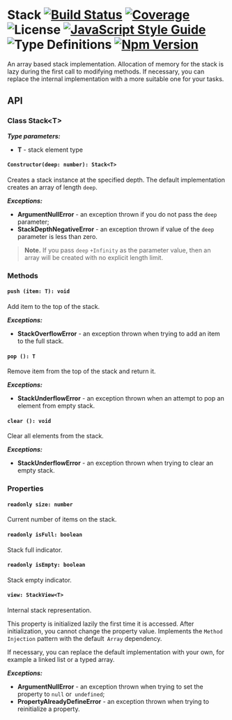 # Stack [![Build Status][travis-image]][travis-url] [![Coverage][coverage-image]][coverage-url] ![License][license-url] [![JavaScript Style Guide][code-style-image]][code-style-url] ![Type Definitions][type-definitions-url] [![Npm Version][npm-version-image]][npm-version-url]

[travis-image]: https://img.shields.io/travis/grainlogic/stack/master?style=flat-square&logo=travis-ci
[travis-url]: https://travis-ci.org/grainlogic/stack
[coverage-image]: https://img.shields.io/codecov/c/gh/grainlogic/stack?style=flat-square&logo=codecov
[coverage-url]: https://codecov.io/gh/grainlogic/stack
[code-style-image]: https://img.shields.io/badge/code_style-standard-brightgreen.svg?style=flat-square&logo=eslint
[code-style-url]: https://standardjs.com
[npm-version-image]: https://img.shields.io/npm/v/@grainlogic/stack?style=flat-square
[npm-version-url]: https://www.npmjs.com/package/@grainlogic/stack
[license-url]: https://img.shields.io/github/license/grainlogic/stack?style=flat-square
[type-definitions-url]: https://img.shields.io/npm/types/typescript?style=flat-square&logo=typescript

An array based stack implementation. Allocation of memory for the stack is lazy during the first call to modifying methods.
If necessary, you can replace the internal implementation with a more suitable one for your tasks.

## API

### Class Stack\<T\>
***Type parameters:***
* **T** - stack element type

#### `Constructor(deep: number): Stack<T>`
Creates a stack instance at the specified depth.
The default implementation creates an array of length `deep`.

***Exceptions:***
* **ArgumentNullError** - an exception thrown if you do not pass the `deep` parameter;
* **StackDepthNegativeError** - an exception thrown if value of the `deep` parameter is less than zero.

> **Note.** If you pass `deep` `+Infinity` as the parameter value,
> then an array will be created with no explicit length limit.

### Methods

#### `push (item: T): void`
Add item to the top of the stack.

***Exceptions:***
* **StackOverflowError** - an exception thrown when trying to add an item to the full stack.

#### `pop (): T`
Remove item from the top of the stack and return it.

***Exceptions:***
* **StackUnderflowError** - an exception thrown when an attempt to pop an element from empty stack.

#### `clear (): void`
Clear all elements from the stack.

***Exceptions:***
* **StackUnderflowError** - an exception thrown when trying to clear an empty stack.

### Properties

#### `readonly size: number`
Current number of items on the stack.

#### `readonly isFull: boolean`
Stack full indicator.

#### `readonly isEmpty: boolean`
Stack empty indicator.

#### `view: StackView<T>`
Internal stack representation.

This property is initialized lazily the first time it is accessed.
After initialization, you cannot change the property value.
Implements the `Method Injection` pattern with the default` Array` dependency.

If necessary, you can replace the default implementation with your own,
for example a linked list or a typed array.

***Exceptions:***
* **ArgumentNullError** - an exception thrown when trying to set the property to `null` or` undefined`;
* **PropertyAlreadyDefineError** - an exception thrown when trying to reinitialize a property.
